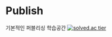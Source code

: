 # Publish
기본적인 퍼블리싱 학습공간
[![solved.ac tier](http://mazassumnida.wtf/api/generate_badge?boj=kinetic27)](https://solved.ac/KimTimo)
